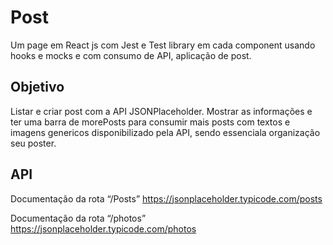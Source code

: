# Post
Um page em React js com Jest e Test library em cada component usando hooks e mocks e com consumo de API, aplicação de post.

## Objetivo

Listar e criar post com a API JSONPlaceholder. Mostrar as informações e ter uma barra de morePosts para consumir mais posts com textos e imagens genericos disponibilizado pela API, sendo essenciala organização seu poster.

## API 

Documentação da rota “/Posts”
https://jsonplaceholder.typicode.com/posts

Documentação da rota “/photos”
https://jsonplaceholder.typicode.com/photos
